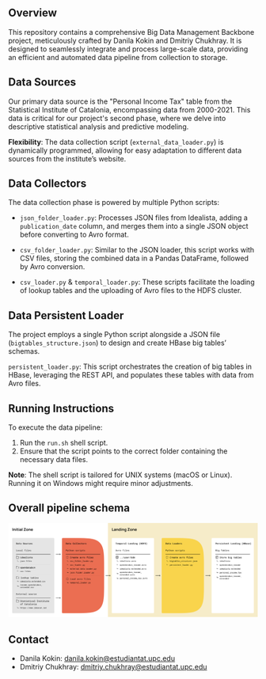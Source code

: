 ## Overview
This repository contains a comprehensive Big Data Management Backbone project, meticulously crafted by Danila Kokin and Dmitriy Chukhray. It is designed to seamlessly integrate and process large-scale data, providing an efficient and automated data pipeline from collection to storage.

## Data Sources
Our primary data source is the "Personal Income Tax" table from the Statistical Institute of Catalonia, encompassing data from 2000-2021. This data is critical for our project's second phase, where we delve into descriptive statistical analysis and predictive modeling. 

**Flexibility**: The data collection script (`external_data_loader.py`) is dynamically programmed, allowing for easy adaptation to different data sources from the institute’s website.

## Data Collectors
The data collection phase is powered by multiple Python scripts:

- `json_folder_loader.py`: Processes JSON files from Idealista, adding a `publication_date` column, and merges them into a single JSON object before converting to Avro format.


- `csv_folder_loader.py`: Similar to the JSON loader, this script works with CSV files, storing the combined data in a Pandas DataFrame, followed by Avro conversion.


- `csv_loader.py` & `temporal_loader.py`: These scripts facilitate the loading of lookup tables and the uploading of Avro files to the HDFS cluster.

## Data Persistent Loader
The project employs a single Python script alongside a JSON file (`bigtables_structure.json`) to design and create HBase big tables’ schemas.

`persistent_loader.py`: This script orchestrates the creation of big tables in HBase, leveraging the REST API, and populates these tables with data from Avro files.

## Running Instructions
To execute the data pipeline:

1. Run the `run.sh` shell script.
2. Ensure that the script points to the correct folder containing the necessary data files.

**Note**: The shell script is tailored for UNIX systems (macOS or Linux). Running it on Windows might require minor adjustments.

## Overall pipeline schema

![Diagram](images/diagram.svg)

## Contact

- Danila Kokin: danila.kokin@estudiantat.upc.edu
- Dmitriy Chukhray: dmitriy.chukhray@estudiantat.upc.edu
